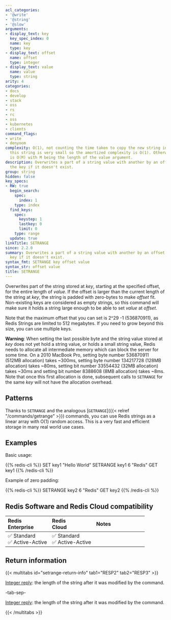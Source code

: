```yaml
---
acl_categories:
- '@write'
- '@string'
- '@slow'
arguments:
- display_text: key
  key_spec_index: 0
  name: key
  type: key
- display_text: offset
  name: offset
  type: integer
- display_text: value
  name: value
  type: string
arity: 4
categories:
- docs
- develop
- stack
- oss
- rs
- rc
- oss
- kubernetes
- clients
command_flags:
- write
- denyoom
complexity: O(1), not counting the time taken to copy the new string in place. Usually,
  this string is very small so the amortized complexity is O(1). Otherwise, complexity
  is O(M) with M being the length of the value argument.
description: Overwrites a part of a string value with another by an offset. Creates
  the key if it doesn't exist.
group: string
hidden: false
key_specs:
- RW: true
  begin_search:
    spec:
      index: 1
    type: index
  find_keys:
    spec:
      keystep: 1
      lastkey: 0
      limit: 0
    type: range
  update: true
linkTitle: SETRANGE
since: 2.2.0
summary: Overwrites a part of a string value with another by an offset. Creates the
  key if it doesn't exist.
syntax_fmt: SETRANGE key offset value
syntax_str: offset value
title: SETRANGE
---
```

Overwrites part of the string stored at _key_, starting at the specified offset,
for the entire length of _value_.
If the offset is larger than the current length of the string at _key_, the
string is padded with zero-bytes to make _offset_ fit.
Non-existing keys are considered as empty strings, so this command will make
sure it holds a string large enough to be able to set _value_ at _offset_.

Note that the maximum offset that you can set is 2^29 -1 (536870911), as Redis
Strings are limited to 512 megabytes.
If you need to grow beyond this size, you can use multiple keys.

**Warning**: When setting the last possible byte and the string value stored at
_key_ does not yet hold a string value, or holds a small string value, Redis
needs to allocate all intermediate memory which can block the server for some
time.
On a 2010 MacBook Pro, setting byte number 536870911 (512MB allocation) takes
~300ms, setting byte number 134217728 (128MB allocation) takes ~80ms, setting
bit number 33554432 (32MB allocation) takes ~30ms and setting bit number 8388608
(8MB allocation) takes ~8ms.
Note that once this first allocation is done, subsequent calls to `SETRANGE` for
the same _key_ will not have the allocation overhead.

## Patterns

Thanks to `SETRANGE` and the analogous [`GETRANGE`]({{< relref "/commands/getrange" >}}) commands, you can use Redis
strings as a linear array with O(1) random access.
This is a very fast and efficient storage in many real world use cases.

## Examples

Basic usage:

{{% redis-cli %}}
SET key1 "Hello World"
SETRANGE key1 6 "Redis"
GET key1
{{% /redis-cli %}}


Example of zero padding:

{{% redis-cli %}}
SETRANGE key2 6 "Redis"
GET key2
{{% /redis-cli %}}

## Redis Software and Redis Cloud compatibility

| Redis<br />Enterprise | Redis<br />Cloud | <span style="min-width: 9em; display: table-cell">Notes</span> |
|:----------------------|:-----------------|:------|
| <span title="Supported">&#x2705; Standard</span><br /><span title="Supported"><nobr>&#x2705; Active-Active</nobr></span> | <span title="Supported">&#x2705; Standard</span><br /><span title="Supported"><nobr>&#x2705; Active-Active</nobr></span> |  |

## Return information

{{< multitabs id="setrange-return-info" 
    tab1="RESP2" 
    tab2="RESP3" >}}

[Integer reply](../../develop/reference/protocol-spec#integers): the length of the string after it was modified by the command.

-tab-sep-

[Integer reply](../../develop/reference/protocol-spec#integers): the length of the string after it was modified by the command.

{{< /multitabs >}}
